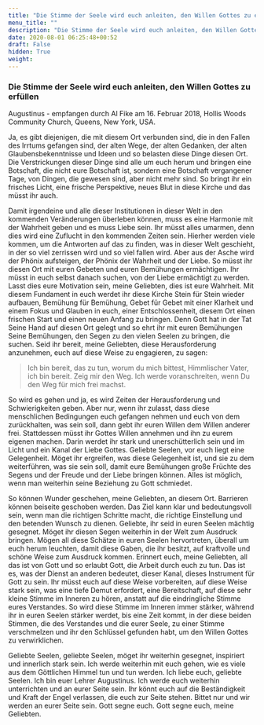 ```yaml
---
title: "Die Stimme der Seele wird euch anleiten, den Willen Gottes zu erfüllen"
menu_title: ""
description: "Die Stimme der Seele wird euch anleiten, den Willen Gottes zu erfüllen"
date: 2020-08-01 06:25:48+00:52
draft: False
hidden: True
weight:
---
```

### Die Stimme der Seele wird euch anleiten, den Willen Gottes zu erfüllen

Augustinus - empfangen durch Al Fike am 16. Februar 2018, Hollis Woods Community Church, Queens, New York, USA.

Ja, es gibt diejenigen, die mit diesem Ort verbunden sind, die in den Fallen des Irrtums gefangen sind, der alten Wege, der alten Gedanken, der alten Glaubensbekenntnisse und Ideen und so belasten diese Dinge diesen Ort. Die Verstrickungen dieser Dinge sind alle um euch herum und bringen eine Botschaft, die nicht eure Botschaft ist, sondern eine Botschaft vergangener Tage, von Dingen, die gewesen sind, aber nicht mehr sind. So bringt ihr ein frisches Licht, eine frische Perspektive, neues Blut in diese Kirche und das müsst ihr auch.

Damit irgendeine und alle dieser Institutionen in dieser Welt in den kommenden Veränderungen überleben können, muss es eine Harmonie mit der Wahrheit geben und es muss Liebe sein. Ihr müsst alles umarmen, denn dies wird eine Zuflucht in den kommenden Zeiten sein. Hierher werden viele kommen, um die Antworten auf das zu finden, was in dieser Welt geschieht, in der so viel zerrissen wird und so viel fallen wird. Aber aus der Asche wird der Phönix aufsteigen, der Phönix der Wahrheit und der Liebe. So müsst ihr diesen Ort mit euren Gebeten und euren Bemühungen ermächtigen. Ihr müsst in euch selbst danach suchen, von der Liebe ermächtigt zu werden. Lasst dies eure Motivation sein, meine Geliebten, dies ist eure Wahrheit. Mit diesem Fundament in euch werdet ihr diese Kirche Stein für Stein wieder aufbauen, Bemühung für Bemühung, Gebet für Gebet mit einer Klarheit und einem Fokus und Glauben in euch, einer Entschlossenheit, diesem Ort einen frischen Start und einen neuen Anfang zu bringen. Denn Gott hat in der Tat Seine Hand auf diesen Ort gelegt und so ehrt ihr mit euren Bemühungen Seine Bemühungen, den Segen zu den vielen Seelen zu bringen, die suchen. Seid ihr bereit, meine Geliebten, diese Herausforderung anzunehmen, euch auf diese Weise zu engagieren, zu sagen:

> Ich bin bereit, das zu tun, worum du mich bittest, Himmlischer Vater, ich bin bereit. Zeig mir den Weg. Ich werde voranschreiten, wenn Du den Weg für mich frei machst.

So wird es gehen und ja, es wird Zeiten der Herausforderung und Schwierigkeiten geben. Aber nur, wenn ihr zulasst, dass diese menschlichen Bedingungen euch gefangen nehmen und euch von dem zurückhalten, was sein soll, dann gebt ihr euren Willen dem Willen anderer frei. Stattdessen müsst ihr Gottes Willen annehmen und ihn zu eurem eigenen machen. Darin werdet ihr stark und unerschütterlich sein und im Licht und ein Kanal der Liebe Gottes. Geliebte Seelen, vor euch liegt eine Gelegenheit. Möget ihr ergreifen, was diese Gelegenheit ist, und sie zu dem weiterführen, was sie sein soll, damit eure Bemühungen große Früchte des Segens und der Freude und der Liebe bringen können. Alles ist möglich, wenn man weiterhin seine Beziehung zu Gott schmiedet.

So können Wunder geschehen, meine Geliebten, an diesem Ort. Barrieren können beiseite geschoben werden. Das Ziel kann klar und bedeutungsvoll sein, wenn man die richtigen Schritte macht, die richtige Einstellung und den betenden Wunsch zu dienen. Geliebte, ihr seid in euren Seelen mächtig gesegnet. Möget ihr diesen Segen weiterhin in der Welt zum Ausdruck bringen. Mögen all diese Schätze in euren Seelen hervortreten, überall um euch herum leuchten, damit diese Gaben, die ihr besitzt, auf kraftvolle und schöne Weise zum Ausdruck kommen. Erinnert euch, meine Geliebten, all das ist von Gott und so erlaubt Gott, die Arbeit durch euch zu tun. Das ist es, was der Dienst an anderen bedeutet, dieser Kanal, dieses Instrument für Gott zu sein. Ihr müsst euch auf diese Weise vorbereiten, auf diese Weise stark sein, was eine tiefe Demut erfordert, eine Bereitschaft, auf diese sehr kleine Stimme im Inneren zu hören, anstatt auf die eindringliche Stimme eures Verstandes. So wird diese Stimme im Inneren immer stärker, während ihr in euren Seelen stärker werdet, bis eine Zeit kommt, in der diese beiden Stimmen, die des Verstandes und die eurer Seele, zu einer Stimme verschmelzen und ihr den Schlüssel gefunden habt, um den Willen Gottes zu verwirklichen.

Geliebte Seelen, geliebte Seelen, möget ihr weiterhin gesegnet, inspiriert und innerlich stark sein. Ich werde weiterhin mit euch gehen, wie es viele aus dem Göttlichen Himmel tun und tun werden. Ich liebe euch, geliebte Seelen. Ich bin euer Lehrer Augustinus. Ich werde euch weiterhin unterrichten und an eurer Seite sein. Ihr könnt euch auf die Beständigkeit und Kraft der Engel verlassen, die euch zur Seite stehen. Bittet nur und wir werden an eurer Seite sein. Gott segne euch. Gott segne euch, meine Geliebten.
